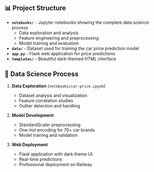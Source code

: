 ## 📊 Project Structure

- **`notebooks/`** - Jupyter notebooks showing the complete data science process
  - Data exploration and analysis
  - Feature engineering and preprocessing
  - Model training and evaluation
- **`data/`** - Dataset used for training the car price prediction model
- **`app.py`** - Flask web application for price predictions
- **`templates/`** - Beautiful dark-themed HTML interface

## 🔬 Data Science Process

1. **Data Exploration** (`notebooks/car-price.ipynb`)
   - Dataset analysis and visualization
   - Feature correlation studies
   - Outlier detection and handling

2. **Model Development**
   - StandardScaler preprocessing
   - One-hot encoding for 70+ car brands
   - Model training and validation

3. **Web Deployment**
   - Flask application with dark theme UI
   - Real-time predictions
   - Professional deployment on Railway
